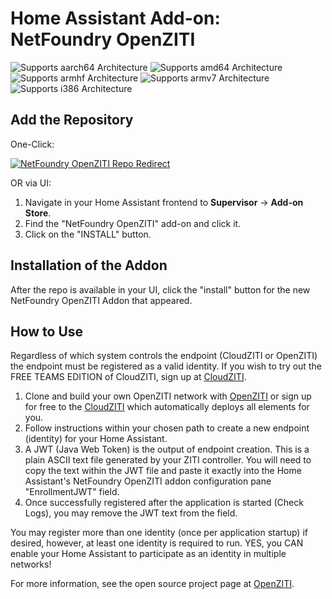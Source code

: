 # Home Assistant Add-on: NetFoundry OpenZITI

![Supports aarch64 Architecture][aarch64-shield]
![Supports amd64 Architecture][amd64-shield]
![Supports armhf Architecture][armhf-shield]
![Supports armv7 Architecture][armv7-shield]
![Supports i386 Architecture][i386-shield]

## Add the Repository

One-Click:

[![NetFoundry OpenZITI Repo Redirect](https://my.home-assistant.io/badges/supervisor_add_addon_repository.svg)](https://my.home-assistant.io/redirect/supervisor_add_addon_repository/?repository_url=https%3A%2F%2Fgithub.com%2FNicFragale%2FHA-NetFoundry)

OR via UI:

1. Navigate in your Home Assistant frontend to **Supervisor** -> **Add-on Store**.
2. Find the "NetFoundry OpenZITI" add-on and click it.
3. Click on the "INSTALL" button.

## Installation of the Addon

After the repo is available in your UI, click the "install" button for the new NetFoundry OpenZITI Addon that appeared.

## How to Use

Regardless of which system controls the endpoint (CloudZITI or OpenZITI) the endpoint must be registered as a valid identity. If you wish to try out the FREE TEAMS EDITION of CloudZITI, sign up at [CloudZITI](https://nfconsole.io/signup).

1. Clone and build your own OpenZITI network with [OpenZITI](https://github.com/openziti) or sign up for free to the [CloudZITI](https://nfconsole.io/signup) which automatically deploys all elements for you.
2. Follow instructions within your chosen path to create a new endpoint (identity) for your Home Assistant.
3. A JWT (Java Web Token) is the output of endpoint creation. This is a plain ASCII text file generated by your ZITI controller. You will need to copy the text within the JWT file and paste it exactly into the Home Assistant's NetFoundry OpenZITI addon configuration pane "EnrollmentJWT" field.
4. Once successfully registered after the application is started (Check Logs), you may remove the JWT text from the field.

You may register more than one identity (once per application startup) if desired, however, at least one identity is required to run. YES, you CAN enable your Home Assistant to participate as an identity in multiple networks!

For more information, see the open source project page at [OpenZITI](https://github.com/openziti).

[aarch64-shield]: https://img.shields.io/badge/aarch64-yes-green.svg
[amd64-shield]: https://img.shields.io/badge/amd64-yes-green.svg
[armhf-shield]: https://img.shields.io/badge/armhf-yes-green.svg
[armv7-shield]: https://img.shields.io/badge/armv7-yes-green.svg
[i386-shield]: https://img.shields.io/badge/i386-yes-green.svg
